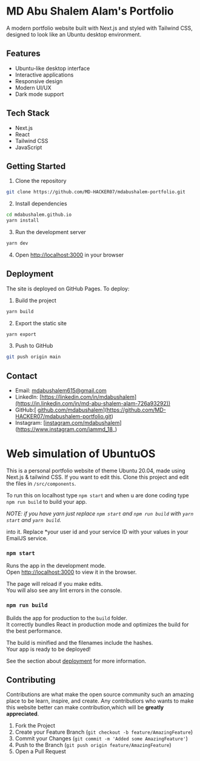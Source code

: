 # MD Abu Shalem Alam's Portfolio

A modern portfolio website built with Next.js and styled with Tailwind CSS, designed to look like an Ubuntu desktop environment.

## Features

- Ubuntu-like desktop interface
- Interactive applications
- Responsive design
- Modern UI/UX
- Dark mode support

## Tech Stack

- Next.js
- React
- Tailwind CSS
- JavaScript

## Getting Started

1. Clone the repository
```bash
git clone https://github.com/MD-HACKER07/mdabushalem-portfolio.git
```

2. Install dependencies
```bash
cd mdabushalem.github.io
yarn install
```

3. Run the development server
```bash
yarn dev
```

4. Open [http://localhost:3000](http://localhost:3000) in your browser

## Deployment

The site is deployed on GitHub Pages. To deploy:

1. Build the project
```bash
yarn build
```

2. Export the static site
```bash
yarn export
```

3. Push to GitHub
```bash
git push origin main
```


## Contact

- Email: mdabushalem615@gmail.com
- LinkedIn: [https://linkedin.com/in/mdabushalem](https://in.linkedin.com/in/md-abu-shalem-alam-726a93292))
- GitHub:[ [github.com/mdabushalem](https://github.com/mdabushalem)](https://github.com/MD-HACKER07/mdabushalem-portfolio.git)
- Instagram: [[instagram.com/mdabushalem](https://instagram.com/mdabushalem)](https://www.instagram.com/iammd_18_)

# Web simulation of UbuntuOS

This is a personal portfolio website of theme Ubuntu 20.04, made using Next.js & tailwind CSS.
If you want to edit this. Clone this project and edit the files in `/src/components`.

To run this on localhost
type `npm start` and when u are done coding type `npm run build` to build your app.

_NOTE: if you have yarn just replace `npm start` and `npm run build` with `yarn start` and `yarn build`._




into it. Replace \*your user id and your service ID with your values in your EmailJS service.




### `npm start`

Runs the app in the development mode.\
Open [http://localhost:3000](http://localhost:3000) to view it in the browser.

The page will reload if you make edits.\
You will also see any lint errors in the console.

### `npm run build`

Builds the app for production to the `build` folder.\
It correctly bundles React in production mode and optimizes the build for the best performance.

The build is minified and the filenames include the hashes.\
Your app is ready to be deployed!

See the section about [deployment](https://facebook.github.io/create-react-app/docs/deployment) for more information.

## Contributing

Contributions are what make the open source community such an amazing place to be learn, inspire, and create. Any contributiors who wants to make this website better can make contribution,which will be **greatly appreciated**.

1. Fork the Project
2. Create your Feature Branch (`git checkout -b feature/AmazingFeature`)
3. Commit your Changes (`git commit -m 'Added some AmazingFeature'`)
4. Push to the Branch (`git push origin feature/AmazingFeature`)
5. Open a Pull Request
